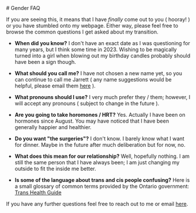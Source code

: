 <link rel="stylesheet" href="style.css">
# Gender FAQ

If you are seeing this, it means that I have *finally* come out to you ( hooray! ) or you have stumbled onto my webpage. Either way, please feel free to browse 
the common questions I get asked about my transition.

- **When did you know?**
I don't have an exact date as I was questioning for many years, but I think some time in 2023. Wishing to be magically turned into a girl when blowing out my birthday candles probably
should have been a sign though.

- **What should you call me?**
I have not chosen a new name yet, so you can continue to call me Jarrett ( any name suggestions would be helpful, please email them <a href="mailto:website.spacemail.ca">here</a> ).

- **What pronouns should I use?**
I very much prefer they / them; however, I will accept any pronouns ( subject to change in the future ).

- **Are you going to take horomones / HRT?**
Yes. Actually I have been on hormones since August. You may have noticed that I have been generally happier and healthier.

- **Do you want "the surgeries"?**
I don't know. I barely know what I want for dinner. Maybe in the future after much deliberation but for now, no.

- **What does this mean for our relationship?**
Well, hopefully nothing. I am still the same person that I have always been; I am just changing my outside to fit the inside me better. 

- **Is some of the language about trans and cis people confusing?**
Here is a small glossary of common terms provided by the Ontario government:
<a href="https://www.rainbowhealthontario.ca/TransHealthGuide/intro-terms.html">Trans Health Guide</a>

If you have any further questions feel free to reach out to me or email <a href="mailto:website@spacemail.ca">here</a>.
